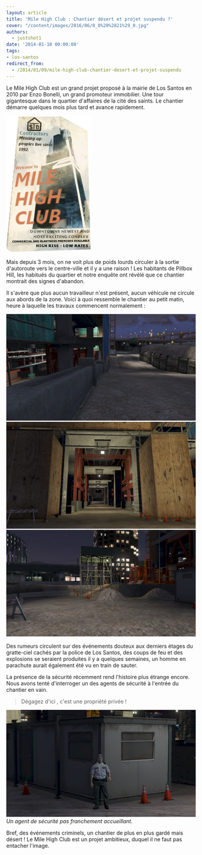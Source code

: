 ```yaml
---
layout: article
title: 'Mile High Club : Chantier désert et projet suspendu ?'
cover: "/content/images/2016/06/0_0%20%2821%29_0.jpg"
authors:
  - justshot1
date: '2014-01-10 00:00:00'
tags:
- los-santos
redirect_from:
  - /2014/01/09/mile-high-club-chantier-desert-et-projet-suspendu
---
```


Le Mile High Club est un grand projet proposé à la mairie de Los Santos en 2010 par Enzo Bonelli, un grand promoteur immobilier. Une tour gigantesque dans le quartier d'affaires de la cité des saints. Le chantier démarre quelques mois plus tard et avance rapidement.

![](/content/images/2016/06/XNoU5.png)

Mais depuis 3 mois, on ne voit plus de poids lourds circuler à la sortie d'autoroute vers le centre-ville et il y a une raison ! Les habitants de Pillbox Hill, les habitués du quartier et notre enquête ont révélé que ce chantier montrait des signes d'abandon.

Il s'avère que plus aucun travailleur n'est présent, aucun véhicule ne circule aux abords de la zone. Voici à quoi ressemble le chantier au petit matin, heure à laquelle les travaux commencent normalement :

![](/content/images/2016/06/0_0%20%2816%29_0.jpg)
![](/content/images/2016/06/0_0%20%2818%29_0.jpg)
![](/content/images/2016/06/0_0%20%2817%29_0.jpg)

Des rumeurs circulent sur des événements douteux aux derniers étages du gratte-ciel cachés par la police de Los Santos, des coups de feu et des explosions se seraient produites il y a quelques semaines, un homme en parachute aurait également été vu en train de sauter.

La présence de la sécurité récemment rend l'histoire plus étrange encore. Nous avons tenté d'interroger un des agents de sécurité à l'entrée du chantier en vain.

> Dégagez d'ici , c'est une propriété privée !

![Un agent de sécurité pas franchement accueillant.](/content/images/2016/06/0_0%20%2819%29.jpg)
_Un agent de sécurité pas franchement accueillant._

Bref, des événements criminels, un chantier de plus en plus gardé mais désert ! Le Mile High Club est un projet ambitieux, duquel il ne faut pas entacher l'image.